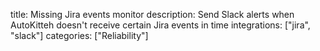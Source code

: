 title: Missing Jira events monitor
description: Send Slack alerts when AutoKitteh doesn't receive certain Jira events in time
integrations: ["jira", "slack"]
categories: ["Reliability"]
